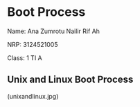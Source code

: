 # Boot Process

Name: Ana Zumrotu Nailir Rif Ah

NRP: 3124521005

Class: 1 TI A

## Unix and Linux Boot Process

(unixandlinux.jpg)
